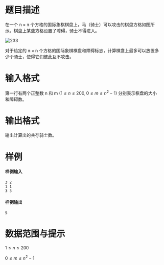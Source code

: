
# 题目描述

在一个 $\text{n} \times \text{n}$ 个方格的国际象棋棋盘上，马（骑士）可以攻击的棋盘方格如图所示。棋盘上某些方格设置了障碍，骑士不得进入。

![233](/source/guoj/1051/img/aHR0cHM6Ly9ndW9qLmljdS9wcm9ibGVtLzEwNTEvaHR0cHM6Ly93d3cub2ouc3d1c3QuZWR1LmNuL3VwbG9hZC9pbWFnZS9wcm9ibGVtLzE3NTkucG5n.png)

对于给定的 $\text{n} \times \text{n}$ 个方格的国际象棋棋盘和障碍标志，计算棋盘上最多可以放置多少个骑士，使得它们彼此互不攻击。

# 输入格式

第一行有两个正整数 $\text{n}$ 和 $\text{m}$ $( 1 \leq n \leq 200, 0 \leq m \leq n^2 - 1 )$ 分别表示棋盘的大小和障碍数。

# 输出格式

输出计算出的共存骑士数。

# 样例

#### 样例输入
```plain
3 2
1 1
3 3
```
#### 样例输出
```plain
5
```

# 数据范围与提示

$1\leq n\leq 200$

$0 \leq m \leq n^2-1$

